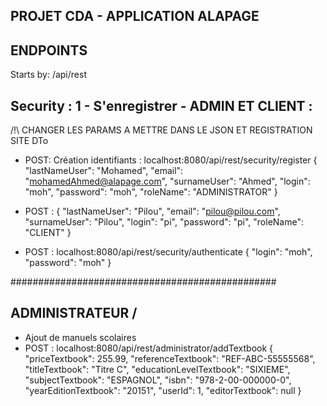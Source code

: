 ## PROJET CDA - APPLICATION ALAPAGE
## ENDPOINTS
Starts by: /api/rest


## Security : 1 - S'enregistrer - ADMIN ET CLIENT : 
/!\ CHANGER LES PARAMS A METTRE DANS LE JSON ET REGISTRATION SITE DTo

- POST: Création identifiants : localhost:8080/api/rest/security/register
{
"lastNameUser": "Mohamed",
"email": "mohamedAhmed@alapage.com",
"surnameUser": "Ahmed",
"login": "moh",
"password": "moh",
"roleName": "ADMINISTRATOR"
}

- POST :
{
"lastNameUser": "Pilou",
"email": "pilou@pilou.com",
"surnameUser": "Pilou",
"login": "pi",
"password": "pi",
"roleName": "CLIENT"
}

- POST : localhost:8080/api/rest/security/authenticate
{
"login": "moh",
"password": "moh"
}

################################################

## ADMINISTRATEUR /
- Ajout de manuels scolaires
- POST : localhost:8080/api/rest/administrator/addTextbook
{
"priceTextbook": 255.99,
"referenceTextbook": "REF-ABC-55555568",
"titleTextbook": "Titre C",
"educationLevelTextbook": "SIXIEME",
"subjectTextbook": "ESPAGNOL",
"isbn": "978-2-00-000000-0",
"yearEditionTextbook": "20151",
"userId": 1,
"editorTextbook": null
}
